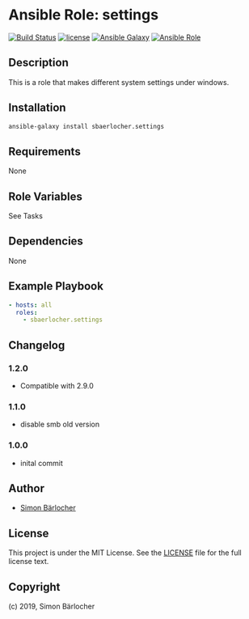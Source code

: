 # Ansible Role: settings

[![Build Status](https://img.shields.io/travis/sbaerlocher/ansible.settings.svg?branch=master&style=popout-square)](https://travis-ci.org/sbaerlocher/ansible.settings) [![license](https://img.shields.io/github/license/mashape/apistatus.svg?style=popout-square)](https://sbaerlo.ch/licence) [![Ansible Galaxy](https://img.shields.io/badge/ansible--galaxy-settings-blue.svg?style=popout-square)](https://galaxy.ansible.com/sbaerlocher/settings) [![Ansible Role](https://img.shields.io/ansible/role/d/35819.svg?style=popout-square)](https://galaxy.ansible.com/sbaerlocher/settings)

## Description

This is a role that makes different system settings under windows.

## Installation

```bash
ansible-galaxy install sbaerlocher.settings
```

## Requirements

None

## Role Variables

See Tasks

## Dependencies

None

## Example Playbook

```yml
- hosts: all
  roles:
    - sbaerlocher.settings
```

## Changelog

### 1.2.0

- Compatible with 2.9.0

### 1.1.0

- disable smb old version

### 1.0.0

- inital commit

## Author

- [Simon Bärlocher](https://sbaerlocher.ch)

## License

This project is under the MIT License. See the [LICENSE](https://sbaerlo.ch/licence) file for the full license text.

## Copyright

(c) 2019, Simon Bärlocher
